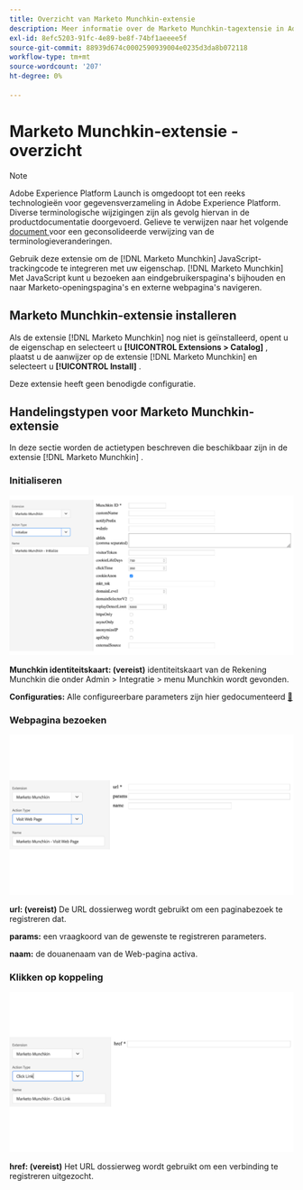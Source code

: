 ```yaml
---
title: Overzicht van Marketo Munchkin-extensie
description: Meer informatie over de Marketo Munchkin-tagextensie in Adobe Experience Platform.
exl-id: 8efc5203-91fc-4e89-be8f-74bf1aeeee5f
source-git-commit: 88939d674c0002590939004e0235d3da8b072118
workflow-type: tm+mt
source-wordcount: '207'
ht-degree: 0%

---
```


# Marketo Munchkin-extensie - overzicht

>[!NOTE]
>
>Adobe Experience Platform Launch is omgedoopt tot een reeks technologieën voor gegevensverzameling in Adobe Experience Platform. Diverse terminologische wijzigingen zijn als gevolg hiervan in de productdocumentatie doorgevoerd. Gelieve te verwijzen naar het volgende [ document ](../../../term-updates.md) voor een geconsolideerde verwijzing van de terminologieveranderingen.

Gebruik deze extensie om de [!DNL Marketo Munchkin] JavaScript-trackingcode te integreren met uw eigenschap. [!DNL Marketo Munchkin] Met JavaScript kunt u bezoeken aan eindgebruikerspagina&#39;s bijhouden en naar Marketo-openingspagina&#39;s en externe webpagina&#39;s navigeren.

## Marketo Munchkin-extensie installeren

Als de extensie [!DNL Marketo Munchkin] nog niet is geïnstalleerd, opent u de eigenschap en selecteert u **[!UICONTROL Extensions > Catalog]** , plaatst u de aanwijzer op de extensie [!DNL Marketo Munchkin] en selecteert u **[!UICONTROL Install]** .

Deze extensie heeft geen benodigde configuratie.

## Handelingstypen voor Marketo Munchkin-extensie

In deze sectie worden de actietypen beschreven die beschikbaar zijn in de extensie [!DNL Marketo Munchkin] .

### Initialiseren

![](../../../images/munchkin-Init.png)

**Munchkin identiteitskaart: (vereist)** identiteitskaart van de Rekening Munchkin die onder Admin > Integratie > menu Munchkin wordt gevonden.

**Configuraties:** Alle configureerbare parameters zijn hier gedocumenteerd [&#128279;](https://developers.marketo.com/javascript-api/lead-tracking/configuration/)

### Webpagina bezoeken

![](../../../images/munchkin-visit-page.png)

**url: (vereist)** De URL dossierweg wordt gebruikt om een paginabezoek te registreren dat.

**params:** een vraagkoord van de gewenste te registreren parameters.

**naam:** de douanenaam van de Web-pagina activa.

### Klikken op koppeling

![](../../../images/munchkin-click-link.png)

**href: (vereist)** Het URL dossierweg wordt gebruikt om een verbinding te registreren uitgezocht.
